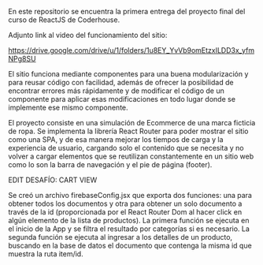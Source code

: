 En este repositorio se encuentra la primera entrega del proyecto final del curso de ReactJS de Coderhouse.

Adjunto link al video del funcionamiento del sitio:

https://drive.google.com/drive/u/1/folders/1u8EY_YvVb9omEtzxILDD3x_yfmNPg8SU

El sitio funciona mediante componentes para una buena modularización y para reusar código con facilidad, además de ofrecer la posibilidad de encontrar errores más rápidamente y de modificar el código de un componente para aplicar esas modificaciones en todo lugar donde se implemente ese mismo componente.

El proyecto consiste en una simulación de Ecommerce de una marca ficticia de ropa. Se implementa la librería React Router para poder mostrar el sitio como una SPA, y de esa manera mejorar los tiempos de carga y la experiencia de usuario, cargando solo el contenido que se necesita y no volver a cargar elementos que se reutilizan constantemente en un sitio web como lo son la barra de navegación y el pie de página (footer).


EDIT DESAFÍO: CART VIEW

Se creó un archivo firebaseConfig.jsx que exporta dos funciones: una para obtener todos los documentos y otra para obtener un solo documento a través de la id (proporcionada por el React Router Dom al hacer click en algún elemento de la lista de productos).
La primera función se ejecuta en el inicio de la App y se filtra el resultado por categorías si es necesario. La segunda función se ejecuta al ingresar a los detalles de un producto, buscando en la base de datos el documento que contenga la misma id que muestra la ruta item/id.